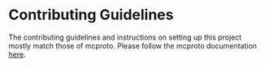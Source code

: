 # Contributing Guidelines

The contributing guidelines and instructions on setting up this project mostly match those of mcproto. Please follow the
mcproto documentation [here](https://py-mine.github.io/mcproto/latest/contributing/guides/).

